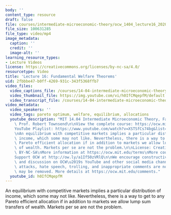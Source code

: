 ```yaml
---
body: ''
content_type: resource
draft: false
file: courses/intermediate-microeconomic-theory/ocw_1404_lecture16_2020nov10_360p_16_9.mp4
file_size: 100631285
file_type: video/mp4
image_metadata:
  caption: ''
  credit: ''
  image-alt: ''
learning_resource_types:
- Lecture Videos
license: https://creativecommons.org/licenses/by-nc-sa/4.0/
resourcetype: Video
title: 'Lecture 16: Fundamental Welfare Theorems'
uid: 2fbbbe47-b0ff-4269-931c-343f5368ffb7
video_files:
  video_captions_file: /courses/14-04-intermediate-microeconomic-theory-fall-2020/1gcajw7hbthjPcO8f8wCXWoKIBXEYkUEH_transcript.webvtt
  video_thumbnail_file: https://img.youtube.com/vi/h0IfCMqepfM/default.jpg
  video_transcript_file: /courses/14-04-intermediate-microeconomic-theory-fall-2020/1gcajw7hbthjPcO8f8wCXWoKIBXEYkUEH_transcript.pdf
video_metadata:
  video_speakers: ''
  video_tags: pareto optimum, welfare, equilibrium, allocations
  youtube_description: "MIT 14.04 Intermediate Microeconomic Theory, Fall 2020\nInstructor:\
    \ Prof. Robert Townsend\n\nView the complete course: https://ocw.mit.edu/courses/14-04-intermediate-microeconomic-theory-fall-2020/\n\
    YouTube Playlist: https://www.youtube.com/watch?v=XSTSfCs74bg&list=PLUl4u3cNGP63wnrKge9vllow3Y2OOOKqF\n\
    \nAn equilibrium with competitive markets implies a particular distribution of\
    \ income, which some may not like. Nevertheless, there is a way to get to any\
    \ Pareto efficient allocation if in addition to markets we allow lump sum transfers\
    \ of wealth. Markets per se are not the problem.\n\nLicense: Creative Commons\
    \ BY-NC-SA\nMore information at https://ocw.mit.edu/terms\nMore courses at https://ocw.mit.edu\n\
    Support OCW at http://ow.ly/a1If50zVRlQ\n\nWe encourage constructive comments\
    \ and discussion on OCW\u2019s YouTube and other social media channels. Personal\
    \ attacks, hate speech, trolling, and inappropriate comments are not allowed and\
    \ may be removed. More details at https://ocw.mit.edu/comments."
  youtube_id: h0IfCMqepfM
---
```

An equilibrium with competitive markets implies a particular distribution of income, which some may not like. Nevertheless, there is a way to get to any Pareto efficient allocation if in addition to markets we allow lump sum transfers of wealth. Markets per se are not the problem.